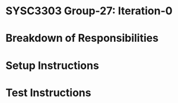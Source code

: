 # SYSC3303 Group-27: Iteration-0

# Breakdown of Responsibilities

# Setup Instructions

# Test Instructions
